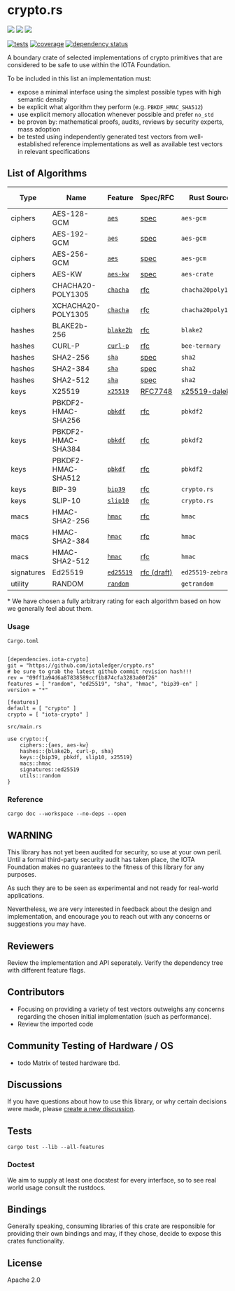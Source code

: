 # crypto.rs

[![](https://img.shields.io/crates/v/iota-crypto?style=flat-square)](https://crates.io/crates/iota-crypto)
[![](https://img.shields.io/docsrs/iota-crypto?style=flat-square)](https://docs.rs/iota-crypto/)
![](https://img.shields.io/crates/l/iota-crypto?style=flat-square)

[![tests](https://github.com/iotaledger/crypto.rs/actions/workflows/tests.yml/badge.svg)](https://github.com/iotaledger/crypto.rs/actions/workflows/tests.yml)
[![coverage](https://coveralls.io/repos/github/iotaledger/crypto.rs/badge.svg?branch=dev)](https://coveralls.io/github/iotaledger/crypto.rs?branch=dev)
[![dependency status](https://deps.rs/repo/github/iotaledger/crypto.rs/status.svg)](https://deps.rs/repo/github/iotaledger/crypto.rs)

A boundary crate of selected implementations of crypto primitives that are considered to be safe to use within the IOTA Foundation.

To be included in this list an implementation must:
* expose a minimal interface using the simplest possible types with high semantic density
* be explicit what algorithm they perform (e.g. `PBKDF_HMAC_SHA512`)
* use explicit memory allocation whenever possible and prefer `no_std`
* be proven by: mathematical proofs, audits, reviews by security experts, mass adoption
* be tested using independently generated test vectors from well-established reference implementations as well as available test vectors in relevant specifications

## List of Algorithms

| Type | Name | Feature | Spec/RFC | Rust Source | Test Source | Rating* |
| - | - | - | - | - | - | - |
| ciphers     | AES-128-GCM        | [`aes`](/src/ciphers/aes.rs)        | [spec][AES-GCM-SPEC]       | `aes-gcm`          | [nist][AES-GCM-TEST]     | ★★★☆☆ |
| ciphers     | AES-192-GCM        | [`aes`](/src/ciphers/aes.rs)        | [spec][AES-GCM-SPEC]       | `aes-gcm`          | [nist][AES-GCM-TEST]     | ★★★☆☆ |
| ciphers     | AES-256-GCM        | [`aes`](/src/ciphers/aes.rs)        | [spec][AES-GCM-SPEC]       | `aes-gcm`          | [nist][AES-GCM-TEST]     | ★★★☆☆ |
| ciphers     | AES-KW        | [`aes-kw`](/src/ciphers/aes_kw.rs)        | [spec][AES-GCM-SPEC]       | `aes-crate`          | [nist][AES-GCM-TEST]     | ★★★☆☆ |
| ciphers     | CHACHA20-POLY1305  | [`chacha`](/src/ciphers/chacha.rs)  | [rfc][CHACHA-RFC]          | `chacha20poly1305` | [official][CHACHA-TEST]  | ★★★★★ |
| ciphers     | XCHACHA20-POLY1305 | [`chacha`](/src/ciphers/chacha.rs)  | [rfc][XCHACHA-RFC]         | `chacha20poly1305` | [official][XCHACHA-TEST] | ★★★★★ |
| hashes       | BLAKE2b-256        | [`blake2b`](/src/hashes/blake2b.rs) | [rfc][BLAKE2B-RFC]         | `blake2`           | [official][BLAKE2B-TEST] | ★★★★☆ |
| hashes       | CURL-P             | [`curl-p`](/src/hashes/curl_p.rs)   | [rfc][CURL-RFC]            | `bee-ternary`      | official                 | ★★☆☆☆ |
| hashes       | SHA2-256           | [`sha`](/src/hashes/sha.rs)         | [spec][SHA2-SPEC]          | `sha2`             | [nist][SHA2-TEST]        | ★★★★★ |
| hashes       | SHA2-384           | [`sha`](/src/hashes/sha.rs)         | [spec][SHA2-SPEC]          | `sha2`             | [nist][SHA2-TEST]        | ★★★★★ |
| hashes       | SHA2-512           | [`sha`](/src/hashes/sha.rs)         | [spec][SHA2-SPEC]          | `sha2`             | [nist][SHA2-TEST]        | ★★★★★ |
| keys | X25519 | [`x25519`](/src/x25519.rs) | [RFC7748](https://tools.ietf.org/html/rfc7748) | [x25519-dalek](https://github.com/dalek-cryptography/x25519-dalek) | official | ★★★★★ |
| keys | PBKDF2-HMAC-SHA256 | [`pbkdf`](/src/keys/pbkdf.rs)       | [rfc][PBKDF-RFC]           | `pbkdf2`           | self                     | ★★★★☆ |
| keys | PBKDF2-HMAC-SHA384 | [`pbkdf`](/src/keys/pbkdf.rs)       | [rfc][PBKDF-RFC]           | `pbkdf2`           | self                     | ★★★★☆ |
| keys | PBKDF2-HMAC-SHA512 | [`pbkdf`](/src/keys/pbkdf.rs)       | [rfc][PBKDF-RFC]           | `pbkdf2`           | self                     | ★★★★☆ |
| keys | BIP-39             | [`bip39`](/src/keys/bip39.rs)            | [rfc][BIP39-RFC]           | `crypto.rs`        | [multilang][BIP39-TEST]  | ★★☆☆☆ |
| keys | SLIP-10            | [`slip10`]()                    | [rfc][SLIP10-RFC]          | `crypto.rs`    | self                     | ★★☆☆☆ |
| macs        | HMAC-SHA2-256      | [`hmac`](/src/macs/hmac.rs)         | [rfc][HMAC-RFC]            | `hmac`             | [official][HMAC-TEST]    | ★★★★☆ |
| macs        | HMAC-SHA2-384      | [`hmac`](/src/macs/hmac.rs)         | [rfc][HMAC-RFC]            | `hmac`             | [official][HMAC-TEST]    | ★★★★☆ |
| macs        | HMAC-SHA2-512      | [`hmac`](/src/macs/hmac.rs)         | [rfc][HMAC-RFC]            | `hmac`             | [official][HMAC-TEST]    | ★★★★☆ |
| signatures  | Ed25519            | [`ed25519`](/src/signatures/ed25519.rs)        | [rfc (draft)][ED25519-RFC] | `ed25519-zebra`    | extended                 | ★★★★☆ |
| utility    |  RANDOM                  | [`random`](/src/utils/rand.rs)              |                            | `getrandom`        | math                     | ★★★★★ |


\* We have chosen a fully arbitrary rating for each algorithm based on how we generally feel about them.

### Usage
`Cargo.toml`
```

[dependencies.iota-crypto]
git = "https://github.com/iotaledger/crypto.rs"
# be sure to grab the latest github commit revision hash!!!
rev = "09ff1a94d6a87838589ccf1b874cfa3283a00f26"
features = [ "random", "ed25519", "sha", "hmac", "bip39-en" ]
version = "*"

[features]
default = [ "crypto" ]
crypto = [ "iota-crypto" ]
```

`src/main.rs`
```
use crypto::{
    ciphers::{aes, aes-kw}
    hashes::{blake2b, curl-p, sha}
    keys::{bip39, pbkdf, slip10, x25519}
    macs::hmac
    signatures::ed25519
    utils::random
}
```

### Reference
```
cargo doc --workspace --no-deps --open
```
## WARNING
This library has not yet been audited for security, so use at your own peril.
Until a formal third-party security audit has taken place, the IOTA Foundation makes no guarantees to the fitness of this library for any purposes.

As such they are to be seen as experimental and not ready for real-world applications.

Nevertheless, we are very interested in feedback about the design and implementation,
and encourage you to reach out with any concerns or suggestions you may have.

## Reviewers
Review the implementation and API seperately. Verify the dependency tree with different feature flags.

## Contributors
- Focusing on providing a variety of test vectors outweighs any concerns regarding the chosen initial implementation (such as performance).
- Review the imported code

## Community Testing of Hardware / OS
- todo Matrix of tested hardware tbd.


## Discussions
If you have questions about how to use this library, or why certain decisions were made, please [create a new discussion](https://github.com/iotaledger/crypto.rs/discussions).


## Tests

```
cargo test --lib --all-features
```
### Doctest
We aim to supply at least one docstest for every interface, so to see real world usage consult the rustdocs.


## Bindings
Generally speaking, consuming libraries of this crate are responsible for providing their own bindings and may, if they chose, decide to expose this crates functionality.


## License
Apache 2.0

[//]: # (sources)

[AES-GCM-SPEC]: https://csrc.nist.gov/CSRC/media/Projects/Cryptographic-Algorithm-Validation-Program/documents/mac/gcmvs.pdf
[AES-GCM-TEST]: https://csrc.nist.gov/Projects/Cryptographic-Algorithm-Validation-Program/CAVP-TESTING-BLOCK-CIPHER-MODES#GCMVS

[CHACHA-RFC]: https://tools.ietf.org/html/rfc8439
[CHACHA-TEST]: https://tools.ietf.org/html/rfc8439#section-2.8.2

[XCHACHA-RFC]: https://tools.ietf.org/html/draft-arciszewski-xchacha-03
[XCHACHA-TEST]: https://tools.ietf.org/html/draft-arciszewski-xchacha-03#appendix-A.3

[SHA2-SPEC]: https://csrc.nist.gov/CSRC/media/Projects/Cryptographic-Algorithm-Validation-Program/documents/shs/SHAVS.pdf
[SHA2-TEST]: https://csrc.nist.gov/Projects/Cryptographic-Algorithm-Validation-Program/Secure-Hashing#shavs

[CURL-RFC]: https://github.com/iotaledger/bee-rfcs/blob/master/text/0034-ternary-hash.md

[BLAKE2B-RFC]: https://tools.ietf.org/html/rfc7693
[BLAKE2B-TEST]: https://github.com/BLAKE2/BLAKE2/tree/master/testvectors

[HMAC-RFC]: https://tools.ietf.org/html/rfc4231
[HMAC-TEST]: https://tools.ietf.org/html/rfc4231#section-4.2

[ED25519-RFC]: https://github.com/iotaledger/protocol-rfcs/pull/28

[PBKDF-RFC]: https://tools.ietf.org/html/rfc2898

[BIP39-RFC]: https://github.com/bitcoin/bips/blob/master/bip-0039.mediawiki
[BIP39-TEST]: https://github.com/bip32JP/bip32JP.github.io/blob/master/test_JP_BIP39.json

[SLIP10-RFC]: https://github.com/satoshilabs/slips/blob/master/slip-0010.md
